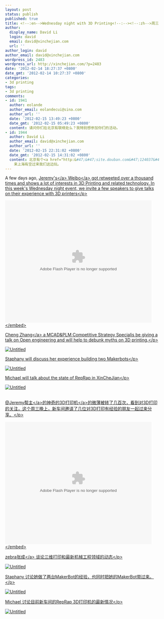```yaml
---
layout: post
status: publish
published: true
title: <!--:en-->Wednesday night with 3D Printing<!--:--><!--:zh-->周三晚3D打印解密<!--:-->
author:
  display_name: David Li
  login: david
  email: david@xinchejian.com
  url: ''
author_login: david
author_email: david@xinchejian.com
wordpress_id: 2483
wordpress_url: http://xinchejian.com/?p=2483
date: '2012-02-14 18:27:37 +0800'
date_gmt: '2012-02-14 10:27:37 +0800'
categories:
- 3d printing
tags:
- 3d printing
comments:
- id: 1941
  author: eolande
  author_email: eolandecui@sina.com
  author_url: ''
  date: '2012-02-15 13:49:23 +0800'
  date_gmt: '2012-02-15 05:49:23 +0800'
  content: 请问你们在北京有联络处么？我特别想参加你们的活动。
- id: 1944
  author: David Li
  author_email: david@xinchejian.com
  author_url: ''
  date: '2012-02-15 22:31:02 +0800'
  date_gmt: '2012-02-15 14:31:02 +0800'
  content: 北京有个<a href="http:&#47;&#47;site.douban.com&#47;124037&#47;" rel="nofollow">北京创客空间<&#47;a>
    来上海有空过来我们这边玩。
---
```

<p><!--:en--></p>
<p>A few days ago, <a href="http:&#47;&#47;www.weibo.com&#47;losomo" target="_blank">Jeremy's<&#47;a> <a href="http:&#47;&#47;www.weibo.com&#47;1921559591&#47;y51l2bvBe" target="_blank">Weibo<&#47;a> got retweeted over a thousand times and shows a lot of interests in 3D Printing and related technology. In this week's Wednesday night event, we invite a few speakers to give talks on their experience with 3D printers<&#47;p></p>
<p><embed src="http:&#47;&#47;player.youku.com&#47;player.php&#47;sid&#47;XMjg2NTcxODAw&#47;v.swf" allowFullScreen="true" quality="high" width="480" height="400" align="middle" allowScriptAccess="always" type="application&#47;x-shockwave-flash"><&#47;embed></p>
<p><a href="http:&#47;&#47;otherstones.com&#47;" target="_blank">Cheng Zhang<&#47;a> a MCAD&PLM Competitive Strategy Specialis be giving a talk on Open engineering and will help to debunk myths on 3D printing.<&#47;p></p>
<p><img style="display:block; margin-left:auto; margin-right:auto;" src="http:&#47;&#47;xinchejian.com&#47;wp-content&#47;uploads&#47;2012&#47;02&#47;untitled3.jpg" alt="Untitled" title="untitled.jpg" border="0"&#47;></p>
<p>Staphany will discuss her experience building two Makerbots<&#47;p></p>
<p><img style="display:block; margin-left:auto; margin-right:auto;" src="http:&#47;&#47;xinchejian.com&#47;wp-content&#47;uploads&#47;2012&#47;02&#47;untitled1.jpg" alt="Untitled" title="untitled.jpg" border="0"&#47;></p>
<p>Michael will talk about the state of RepRap in XinCheJian<&#47;p></p>
<p><img style="display:block; margin-left:auto; margin-right:auto;" src="http:&#47;&#47;xinchejian.com&#47;wp-content&#47;uploads&#47;2012&#47;02&#47;untitled2.jpg" alt="Untitled" title="untitled.jpg" border="0"&#47;><br />
<!--:--></p>
<p><!--:zh--></p>
<p><a href="http:&#47;&#47;www.weibo.com&#47;losomo" target="_blank">@Jeremy帮主<&#47;a>的<a href="http:&#47;&#47;www.weibo.com&#47;1921559591&#47;y51l2bvBe" target="_blank">神奇的3D打印机<&#47;a>的微薄被转了几百次，看到对3D打印的关注，这个周三晚上，新车间邀请了几位对3D打印有经验的朋友一起过来分享。<&#47;p></p>
<p><embed src="http:&#47;&#47;player.youku.com&#47;player.php&#47;sid&#47;XMjg2NTcxODAw&#47;v.swf" allowFullScreen="true" quality="high" width="480" height="400" align="middle" allowScriptAccess="always" type="application&#47;x-shockwave-flash"><&#47;embed></p>
<p><a href="http:&#47;&#47;otherstones.com&#47;" target="_blank">zebra张成<&#47;a> 谈论三维打印和最新机械工程领域的动态<&#47;p></p>
<p><img style="display:block; margin-left:auto; margin-right:auto;" src="http:&#47;&#47;xinchejian.com&#47;wp-content&#47;uploads&#47;2012&#47;02&#47;untitled3.jpg" alt="Untitled" title="untitled.jpg" border="0"&#47;></p>
<p>Staphany 讨论她做了两台MakerBot的经验，也同时把她的MakerBot带过来。<&#47;p></p>
<p><img style="display:block; margin-left:auto; margin-right:auto;" src="http:&#47;&#47;xinchejian.com&#47;wp-content&#47;uploads&#47;2012&#47;02&#47;untitled1.jpg" alt="Untitled" title="untitled.jpg" border="0"&#47;></p>
<p>Michael 讨论目前新车间的RepRap 3D打印机的最新情况<&#47;p></p>
<p><img style="display:block; margin-left:auto; margin-right:auto;" src="http:&#47;&#47;xinchejian.com&#47;wp-content&#47;uploads&#47;2012&#47;02&#47;untitled2.jpg" alt="Untitled" title="untitled.jpg" border="0"&#47;><br />
<!--:--></p>
